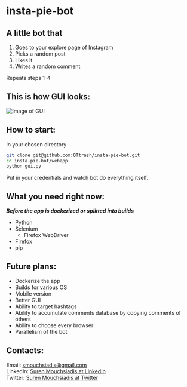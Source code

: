 # insta-pie-bot

## A little bot that 

1. Goes to your explore page of Instagram 
2. Picks a random post
3. Likes it 
4. Writes a random comment 

Repeats steps 1-4 
## This is how GUI looks: 

![Image of GUI](https://i.imgur.com/c856AaB.png) 

## How to start: 

In your chosen directory
```bash
git clone git@github.com:QTtrash/insta-pie-bot.git
cd insta-pie-bot/webapp
python gui.py
```
Put in your credentials and watch bot do everything itself. 

## What you need right now:
__*Before the app is dockerized or splitted into builds*__

* Python
* Selenium
    * Firefox WebDriver 
* Firefox
* pip

## Future plans: 

* Dockerize the app
* Builds for various OS 
* Mobile version
* Better GUI
* Ability to target hashtags
* Ability to accumulate comments database by copying comments of others
* Ability to choose every browser
* Parallelism of the bot 

## Contacts: 

Email: smouchsiadis@gmail.com <br>
LinkedIn: [Suren Mouchsiadis at LinkedIn](https://www.linkedin.com/in/surenmouchsiadis/) <br>
Twitter: [Suren Mouchsiadis at Twitter](https://twitter.com/QTTrash_) <br>